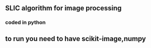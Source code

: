 ## SLIC algorithm for image processing
### coded in python
## to run you need to have scikit-image,numpy
 